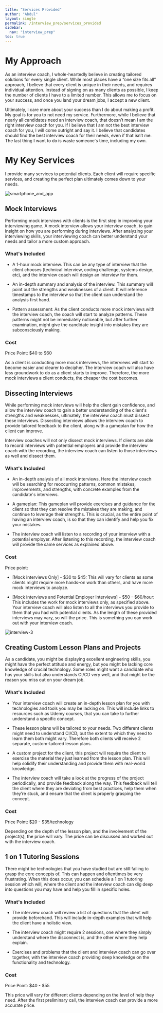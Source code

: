 ```yaml
---
title: "Services Provided"
author: "Abdul"
layout: single
permalink: /interview_prep/services_provided
sidebar:
  nav: "interview_prep"
toc: true
---
```

# My Approach
As an interview coach, I whole-heartedly believe in creating tailored solutions for every single client. While most places have a “one size fits all” approach, I believe that every client is unique in their needs, and requires individual attention. Instead of signing on as many clients as possible, I keep the number of clients I have to a limited number. This allows me to focus on your success, and once you land your dream jobs, I accept a new client.

Ultimately, I care more about your success than I do about making a profit. My goal is for you to not need my service. Furthermore, while I believe that nearly all candidates need an interview coach, that doesn’t mean I am the right interview coach for you. If I believe that I am not the best interview coach for you, I will come outright and say it. I believe that candidates should find the best interview coach for their needs, even if that isn’t me. The last thing I want to do is waste someone's time, including my own.

# My Key Services
I provide many services to potential clients. Each client will require specific services, and creating the perfect plan ultimately comes down to your needs.

![smartphone_and_app](/assets/images/smartphone_and_app.jpg)

## Mock Interviews
Performing mock interviews with clients is the first step in improving your interviewing game. A mock interview allows your interview coach, to gain insight on how you are performing during interviews. After analyzing your interviewing skills, your interviewing coach can better understand your needs and tailor a more custom approach.

### What's Included
* A 1-hour mock interview. This can be any type of interview that the client chooses (technical interview, coding challenge, systems design, etc), and the interview coach will design an interview for them.

* An in-depth summary and analysis of the interview. This summary will point out the strengths and weaknesses of a client. It will reference timestamps to the interview so that the client can understand the analysis first hand.

* Pattern assessment: As the client conducts more mock interviews with the interview coach, the coach will start to analyze patterns. These patterns might not be immediately noticeable, but after further examination, might give the candidate insight into mistakes they are subconsciously making.

### Cost
Price Point: $40 to $60

As a client is conducting more mock interviews, the interviews will start to become easier and clearer to decipher. The interview coach will also have less groundwork to do as a client starts to improve. Therefore, the more mock interviews a client conducts, the cheaper the cost becomes.

## Dissecting Interviews
While performing mock interviews will help the client gain confidence, and allow the interview coach to gain a better understanding of the client's strengths and weaknesses, ultimately, the interview coach must dissect these interviews. Dissecting interviews allows the interview coach to provide tailored feedback to the client, along with a gameplan for how the client can improve.

Interview coaches will not only dissect mock interviews. If clients are able to record interviews with potential employers and provide the interview coach with the recording, the interview coach can listen to those interviews as well and dissect them.

### What's Included
* An in-depth analysis of all mock interviews. Here the interview coach will be searching for reoccurring patterns, common mistakes, improvements, and strengths, with concrete examples from the candidate's interviews.

* A gameplan: This gameplan will provide exercises and guidance for the client so that they can resolve the mistakes they are making, and continue to leverage their strengths. This is crucial, as the entire point of having an interview coach, is so that they can identify and help you fix your mistakes.

* The interview coach will listen to a recording of your interview with a potential employer. After listening to this recording, the interview coach will provide the same services as explained above.

### Cost
Price point:

* [Mock interviews Only] - $30 to $45: This will vary for clients as some clients might require more hands-on work than others, and have more mock interviews to analyze.

* [Mock interviews and Potential Employer Interviews] - $50 - $60/hour: This includes the work for mock interviews only, as specified above. Your interview coach will also listen to all the interviews you provide to them that you had with potential clients. As the length of these provided interviews may vary, so will the price. This is something you can work out with your interview coach.

![interview-3](/assets/images/iot-1.png)

## Creating Custom Lesson Plans and Projects
As a candidate, you might be displaying excellent engineering skills, you might have the perfect attitude and energy, but you might be lacking core knowledge of crucial technology. Some roles might want a candidate who has your skills but also understands CI/CD very well, and that might be the reason you miss out on your dream job.

### What's Included
* Your interview coach will create an in-depth lesson plan for you with technologies and tools you may be lacking on. This will include links to resources such as Udemy courses, that you can take to further understand a specific concept.

* These lesson plans will be tailored to your needs. Two different clients might need to understand CI/CD, but the extent to which they need to learn them both might vary. Therefore both clients will receive 2 separate, custom-tailored lesson plans.

* A custom project for the client, this project will require the client to exercise the material they just learned from the lesson plan. This will help solidify their understanding and provide them with real-world knowledge.

* The interview coach will take a look at the progress of the project periodically, and provide feedback along the way. This feedback will tell the client where they are deviating from best practices, help them when they’re stuck, and ensure that the client is properly grasping the concept.

### Cost
Price Point: $20 - $35/technology

Depending on the depth of the lesson plan, and the involvement of the project(s), the price will vary. The price can be discussed and worked out with the interview coach.

## 1 on 1 Tutoring Sessions
There might be technologies that you have studied but are still failing to grasp the core concepts of. This can happen and oftentimes be very frustrating. When this does occur, you can schedule a 1 on 1 tutoring session which will, where the client and the interview coach can dig deep into questions you may have and help you fill in specific holes.

### What's Included
* The interview coach will review a list of questions that the client will provide beforehand. This will include in-depth examples that will help the client have a holistic view.

* The interview coach might require 2 sessions, one where they simply understand where the disconnect is, and the other where they help explain.

* Exercises and problems that the client and interview coach can go over together, with the interview coach providing deep knowledge on the functionality and technology.

### Cost
Price Point: $40 - $55

This price will vary for different clients depending on the level of help they need. After the first preliminary call, the interview coach can provide a more accurate price.
